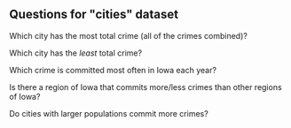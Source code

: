 ## Questions for "cities" dataset

Which city has the most total crime (all of the crimes combined)?

Which city has the *least* total crime?

Which crime is committed most often in Iowa each year?

Is there a region of Iowa that commits more/less crimes than other regions of Iowa?

Do cities with larger populations commit more crimes?

